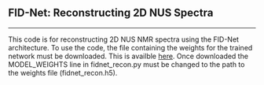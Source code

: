 FID-Net: Reconstructing 2D NUS Spectra
------------
------------
This code is for reconstructing 2D NUS NMR spectra using the FID-Net architecture.
To use the code, the file containing the weights for the trained network must be
downloaded. This is availble [here](https://www.dropbox.com/s/6qfaoae7n96mfuj/fidnet_recon.h5?dl=0).
Once downloaded the MODEL_WEIGHTS line in fidnet_recon.py must be changed to the
path to the weights file (fidnet_recon.h5). 
